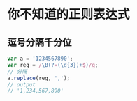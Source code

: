 # 你不知道的正则表达式

## 逗号分隔千分位

```js
var a = '1234567890';
var reg = /\B(?=(\d{3})+$)/g;
// 分隔
a.replace(reg, ',');
// output
// '1,234,567,890'
```